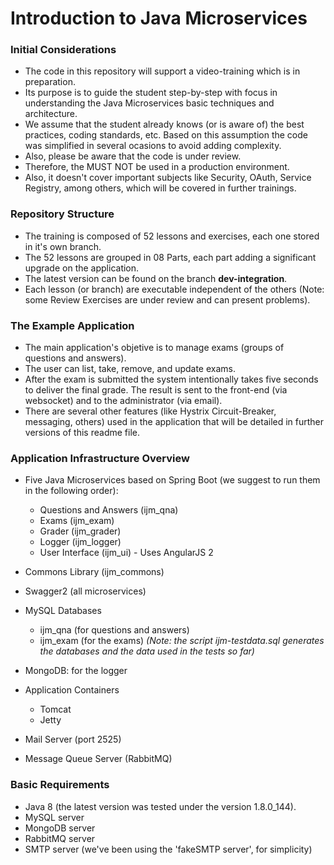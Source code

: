 # Introduction to Java Microservices

### Initial Considerations

* The code in this repository will support a video-training which is in preparation.
* Its purpose is to guide the student step-by-step with focus in understanding the Java Microservices basic techniques and architecture.
* We assume that the student already knows (or is aware of) the best practices, coding standards, etc. Based on this assumption the code was simplified in several ocasions to avoid adding complexity.
* Also, please be aware that the code is under review.
* Therefore, the MUST NOT be used in a production environment.
* Also, it doesn't cover important subjects like Security, OAuth, Service Registry, among others, which will be covered in further trainings.

### Repository Structure

* The training is composed of 52 lessons and exercises, each one stored in it's own branch.
* The 52 lessons are grouped in 08 Parts, each part adding a significant upgrade on the application.
* The latest version can be found on the branch **dev-integration**.
* Each lesson (or branch) are executable independent of the others (Note: some Review Exercises are under review and can present problems).

### The Example Application

* The main application's objetive is to manage exams (groups of questions and answers).
* The user can list, take, remove, and update exams.
* After the exam is submitted the system intentionally takes five seconds to deliver the final grade. The result is sent to the front-end (via websocket) and to the administrator (via email).
* There are several other features (like Hystrix Circuit-Breaker, messaging, others) used in the application that will be detailed in further versions of this readme file.

### Application Infrastructure Overview

* Five Java Microservices based on Spring Boot (we suggest to run them in the following order):
  * Questions and Answers (ijm_qna)
  * Exams (ijm_exam)
  * Grader (ijm_grader)
  * Logger (ijm_logger)
  * User Interface (ijm_ui) - Uses AngularJS 2

* Commons Library (ijm_commons)

* Swagger2 (all microservices)

* MySQL Databases
  * ijm_qna (for questions and answers)
  * ijm_exam (for the exams)
  *(Note: the script ijm-testdata.sql generates the databases and the data used in the tests so far)*

* MongoDB: for the logger

* Application Containers
  * Tomcat
  * Jetty

* Mail Server (port 2525)
* Message Queue Server (RabbitMQ)

### Basic Requirements

* Java 8 (the latest version was tested under the version 1.8.0_144).
* MySQL server
* MongoDB server
* RabbitMQ server
* SMTP server (we've been using the 'fakeSMTP server', for simplicity)
